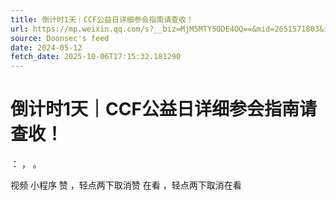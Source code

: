 ```yaml
---
title: 倒计时1天｜CCF公益日详细参会指南请查收！
url: https://mp.weixin.qq.com/s?__biz=MjM5MTY5ODE4OQ==&mid=2651571803&idx=4&sn=0234a6ed2473f09b45f0588dc03a0ff8
source: Doonsec's feed
date: 2024-05-12
fetch_date: 2025-10-06T17:15:32.181290
---
```


# 倒计时1天｜CCF公益日详细参会指南请查收！

：
，
。

视频
小程序
赞
，轻点两下取消赞
在看
，轻点两下取消在看